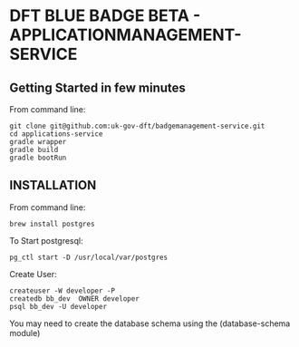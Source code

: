 # DFT BLUE BADGE BETA - APPLICATIONMANAGEMENT-SERVICE

## Getting Started in few minutes
From command line:
```
git clone git@github.com:uk-gov-dft/badgemanagement-service.git
cd applications-service
gradle wrapper
gradle build
gradle bootRun
```

## INSTALLATION
From command line:
```
brew install postgres
```

To Start postgresql:
```
pg_ctl start -D /usr/local/var/postgres
```

Create User:
```
createuser -W developer -P
createdb bb_dev  OWNER developer
psql bb_dev -U developer
```

You may need to create the database schema using the (database-schema module) 
